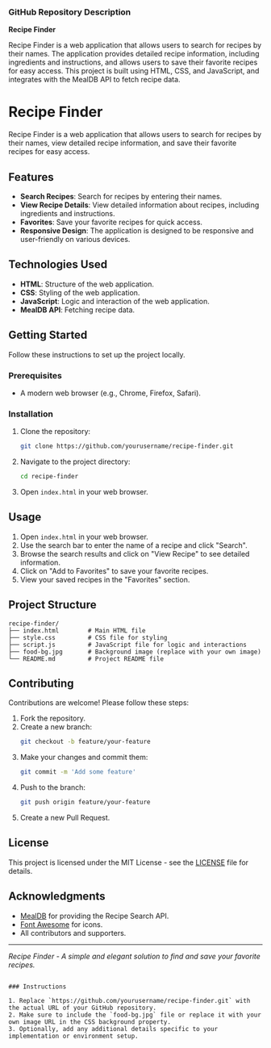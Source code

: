 ### GitHub Repository Description

**Recipe Finder**

Recipe Finder is a web application that allows users to search for recipes by their names. The application provides detailed recipe information, including ingredients and instructions, and allows users to save their favorite recipes for easy access. This project is built using HTML, CSS, and JavaScript, and integrates with the MealDB API to fetch recipe data.


# Recipe Finder

Recipe Finder is a web application that allows users to search for recipes by their names, view detailed recipe information, and save their favorite recipes for easy access.

## Features

- **Search Recipes**: Search for recipes by entering their names.
- **View Recipe Details**: View detailed information about recipes, including ingredients and instructions.
- **Favorites**: Save your favorite recipes for quick access.
- **Responsive Design**: The application is designed to be responsive and user-friendly on various devices.

## Technologies Used

- **HTML**: Structure of the web application.
- **CSS**: Styling of the web application.
- **JavaScript**: Logic and interaction of the web application.
- **MealDB API**: Fetching recipe data.

## Getting Started

Follow these instructions to set up the project locally.

### Prerequisites

- A modern web browser (e.g., Chrome, Firefox, Safari).

### Installation

1. Clone the repository:
   ```bash
   git clone https://github.com/yourusername/recipe-finder.git
   ```
2. Navigate to the project directory:
   ```bash
   cd recipe-finder
   ```
3. Open `index.html` in your web browser.

## Usage

1. Open `index.html` in your web browser.
2. Use the search bar to enter the name of a recipe and click "Search".
3. Browse the search results and click on "View Recipe" to see detailed information.
4. Click on "Add to Favorites" to save your favorite recipes.
5. View your saved recipes in the "Favorites" section.

## Project Structure

```
recipe-finder/
├── index.html        # Main HTML file
├── style.css         # CSS file for styling
├── script.js         # JavaScript file for logic and interactions
├── food-bg.jpg       # Background image (replace with your own image)
└── README.md         # Project README file
```

## Contributing

Contributions are welcome! Please follow these steps:

1. Fork the repository.
2. Create a new branch:
   ```bash
   git checkout -b feature/your-feature
   ```
3. Make your changes and commit them:
   ```bash
   git commit -m 'Add some feature'
   ```
4. Push to the branch:
   ```bash
   git push origin feature/your-feature
   ```
5. Create a new Pull Request.

## License

This project is licensed under the MIT License - see the [LICENSE](LICENSE) file for details.

## Acknowledgments

- [MealDB](https://www.themealdb.com/) for providing the Recipe Search API.
- [Font Awesome](https://fontawesome.com/) for icons.
- All contributors and supporters.

---

*Recipe Finder - A simple and elegant solution to find and save your favorite recipes.*
```

### Instructions

1. Replace `https://github.com/yourusername/recipe-finder.git` with the actual URL of your GitHub repository.
2. Make sure to include the `food-bg.jpg` file or replace it with your own image URL in the CSS background property.
3. Optionally, add any additional details specific to your implementation or environment setup.
